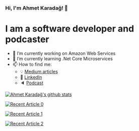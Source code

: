 ### Hi, I'm Ahmet Karadağ! 👋
# I am a software developer and podcaster




- 🔭 I’m currently working on Amazon Web Services
- 🌱 I’m currently learning .Net Core Microservices
- 📫 How to find me: 
  - :bulb: [Medium articles](https://ahmetkaradag.medium.com/)
  - :office: [LinkedIn](https://www.linkedin.com/in/ahmetkaradag/)
  - :speaker: [Podcast](https://open.spotify.com/show/6PV7aw2JcTWGlOjLPYPjn0)

[![Ahmet Karadağ's github stats](https://github-readme-stats.vercel.app/api?username=ahmetikrdg&count_private=true&show_icons=true&theme=radical&hide_rank=false)](https://github.com/ahmetikrdg/github-readme-stats)


<a target="_blank" href="https://github-readme-medium-recent-article.vercel.app/medium/@ahmetkaradag/0"><img src="https://github-readme-medium-recent-article.vercel.app/medium/@ahmetkaradag/0" alt="Recent Article 0"> 


 <a target="_blank" href="https://github-readme-medium-recent-article.vercel.app/medium/@ahmetkaradag/1"><img src="https://github-readme-medium-recent-article.vercel.app/medium/@ahmetkaradag/1" alt="Recent Article 1"> 

   <a target="_blank" href="https://github-readme-medium-recent-article.vercel.app/medium/@ahmetkaradag/2"><img src="https://github-readme-medium-recent-article.vercel.app/medium/@ahmetkaradag/2" alt="Recent Article 2"> 

